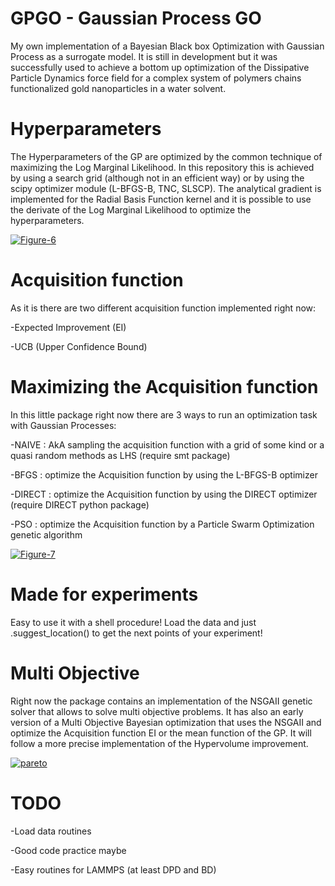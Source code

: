 # GPGO - Gaussian Process GO
My own implementation of a Bayesian Black box Optimization with Gaussian Process as a surrogate model.
It is still in development but it was successfully used to achieve a bottom up optimization of the Dissipative
Particle Dynamics force field for a complex system of polymers chains functionalized gold nanoparticles in a water solvent. 

# Hyperparameters
The Hyperparameters of the GP are optimized by the common technique of maximizing the Log Marginal Likelihood. In this repository this is achieved by using a search grid (although not in an efficient way) or by using the scipy optimizer module (L-BFGS-B, TNC, SLSCP).
The analytical gradient is implemented for the Radial Basis Function kernel and it is possible to use the derivate of the Log Marginal Likelihood to optimize the hyperparameters.

<a href="https://ibb.co/D8yvW3x"><img src="https://i.ibb.co/pR8MwCt/Figure-6.png" alt="Figure-6" border="0"></a>

# Acquisition function
As it is there are two different acquisition function implemented right now:

-Expected Improvement (EI)

-UCB (Upper Confidence Bound)

# Maximizing the Acquisition function 
In this little package right now there are 3 ways to run an optimization task with Gaussian Processes:

-NAIVE : AkA sampling the acquisition function with a grid of some kind or a quasi random methods as LHS (require smt package)

-BFGS : optimize the Acquisition function by using the L-BFGS-B optimizer

-DIRECT : optimize the Acquisition function by using the DIRECT optimizer (require DIRECT python package)

-PSO : optimize the Acquisition function by a Particle Swarm Optimization genetic algorithm

<a href="https://ibb.co/GPSM0cm"><img src="https://i.ibb.co/f0wN24J/Figure-7.png" alt="Figure-7" border="0"></a>

# Made for experiments
Easy to use it with a shell procedure!
Load the data and just .suggest_location() to get the next points of your experiment! 

# Multi Objective
Right now the package contains an implementation of the NSGAII genetic solver that allows to solve multi objective 
problems. It has also an early version of a Multi Objective Bayesian optimization that uses the NSGAII and optimize 
the Acquisition function EI or the mean function of the GP. It will follow a more precise implementation of the
Hypervolume improvement.

<a href="https://ibb.co/MhC92Yc"><img src="https://i.ibb.co/7z1bYwn/pareto.png" alt="pareto" border="0"></a>

# TODO
-Load data routines

-Good code practice maybe 

-Easy routines for LAMMPS (at least DPD and BD)





